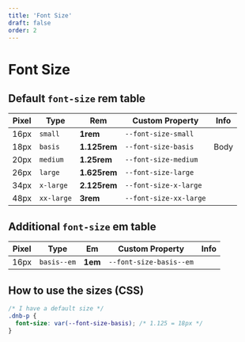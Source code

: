 ```yaml
---
title: 'Font Size'
draft: false
order: 2
---
```


# Font Size

## Default `font-size` **rem** table

| Pixel | Type       | Rem          | Custom Property        | Info |
| ----- | ---------- | ------------ | ---------------------- | ---- |
| 16px  | `small`    | **1rem**     | `--font-size-small`    |      |
| 18px  | `basis`    | **1.125rem** | `--font-size-basis`    | Body |
| 20px  | `medium`   | **1.25rem**  | `--font-size-medium`   |      |
| 26px  | `large`    | **1.625rem** | `--font-size-large`    |      |
| 34px  | `x-large`  | **2.125rem** | `--font-size-x-large`  |      |
| 48px  | `xx-large` | **3rem**     | `--font-size-xx-large` |      |

## Additional `font-size` **em** table

| Pixel | Type        | Em      | Custom Property         | Info |
| ----- | ----------- | ------- | ----------------------- | ---- |
| 16px  | `basis--em` | **1em** | `--font-size-basis--em` |      |

## How to use the sizes (CSS)

```css
/* I have a default size */
.dnb-p {
  font-size: var(--font-size-basis); /* 1.125 = 18px */
}
```

<!-- ### Usage in HTML (Helper Classes)

```html
<h3 class="dnb-font-size--small">Heading</h3>
``` -->
